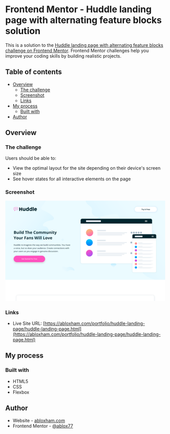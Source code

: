 # Frontend Mentor - Huddle landing page with alternating feature blocks solution

This is a solution to the [Huddle landing page with alternating feature blocks challenge on Frontend Mentor](https://www.frontendmentor.io/challenges/huddle-landing-page-with-alternating-feature-blocks-5ca5f5981e82137ec91a5100). Frontend Mentor challenges help you improve your coding skills by building realistic projects. 

## Table of contents

- [Overview](#overview)
  - [The challenge](#the-challenge)
  - [Screenshot](#screenshot)
  - [Links](#links)
- [My process](#my-process)
  - [Built with](#built-with)
- [Author](#author)

## Overview

### The challenge

Users should be able to:

- View the optimal layout for the site depending on their device's screen size
- See hover states for all interactive elements on the page

### Screenshot

![](./images/Huddle-landing-page-with-alternating-feature-blocks-screenshot.png)

### Links

- Live Site URL: [https://abloxham.com/portfolio/huddle-landing-page/huddle-landing-page.html](https://abloxham.com/portfolio/huddle-landing-page/huddle-landing-page.html)

## My process

### Built with

- HTML5
- CSS
- Flexbox

## Author

- Website - [abloxham.com](https://abloxham.com)
- Frontend Mentor - [@ablox77](https://www.frontendmentor.io/profile/ablox77)
